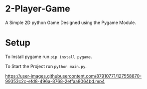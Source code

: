
# 2-Player-Game

A Simple 2D python Game Designed using the Pygame Module.

# Setup
To Install pygame run `pip install pygame`.

To Start the Project run `python main.py`.


https://user-images.githubusercontent.com/87910771/127558870-99353c2c-efd8-496a-8768-2effaa8064bd.mp4



